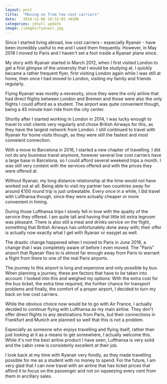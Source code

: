 ```yaml
---
layout: post
title:  "Moving on from low cost carriers"
date:   2018-12-06 18:32:03 +0100
categories: jekyll update
image: /images/ryanair.jpg
---
```

Since I started living abroad, low cost carriers - especially Ryanair - have been
incredibly useful to me and I used them frequently. However, in May 2018 I moved
to Paris and I haven't set a foot inside a Ryanair plane since.

My story with Ryanair started in March 2012, when I first visited London to get
a first glimpse of the university that I would be studying at. I quickly became
a rather frequent flyer, first visiting London again while I was still at home,
then once I had moved to London, visiting my family and friends regularly.

Flying Ryanair was mostly a necessity, since they were the only airline that had
direct flights between London and Bremen and those were also the only flights I
could afford as a student. The airport was quite convenient though, being a 45
minute train ride from the city center.

Shortly after I started working in London in 2014, I was lucky enough to travel
to visit clients very regularly and chose British Airways for this, as they have
the largest network from London. I still continued to travel with Ryanair for home
visits though, as they were still the fastest and most conveient connection.

With a move to Barcelona in 2016, I started a new chapter of travelling. I did not
do any business travel anymore, however several low cost carriers have a large base
in Barcelona, so I could afford several weekend trips a month. I was still very
content with the services offered and with the prices they were offered at.

Without Ryanair, my long distance relationship at the time would not have worked
out at all. Being able to visit my partner two countries away for around €100 round
trip is just unbeatable. Every once in a while, I did travel with Lufthansa though,
since they were actually cheaper or more convenient in timing.

During those Lufthansa trips I slowly fell in love with the quality of the service
they offered. I am quite tall and having that little bit extra legroom was pleasant.
There is also still a meal and drinks service on the flight, something that British
Airways has unfortunately done away with; their offer is actually now exactly what
I get with Ryanair or easyjet as well.

The drastic change happened when I moved to Paris in June 2018, a change that I was
completely aware of before I even moved. The "Paris" airport that Ryanair flies to
is almost far enough away from Paris to warrant a flight from there to one of the
real Paris airports.

The journey to this airport is long and expensive and only possible by bus.
When planning a journey, these are factors that have to be taken into account.
I looked into this and weighed my options: With the extra cost for the bus ticket,
the extra time required, the further chance for transport problems and finally,
the comfort of a proper airport, I decided to turn my back on low cost carriers.

While the obvious choice now would be to go with Air France, I actually decided to
continue flying with Lufthansa as my main airline. They don't offer direct flights
to any destinations from Paris, but their connections in Frankfurt and Munich are
planned so well that this is not a problem.

Especially as someone who enjoys travelling and flying itself, rather than just
looking at it as a means to get somewhere, I actually welcome this. While it's not
the best airline product I have seen, Lufthansa is very solid and the cabin crew
is consistenly excellent at their job.

I look back at my time with Ryanair very fondly, as they made travelling possible
for me as a student with no money to spend. For the future, I am very glad that
I can now travel with an airline that has ticket prices that afford it to focus
on the passenger and not on squeezing every cent from them in ancillary sales.